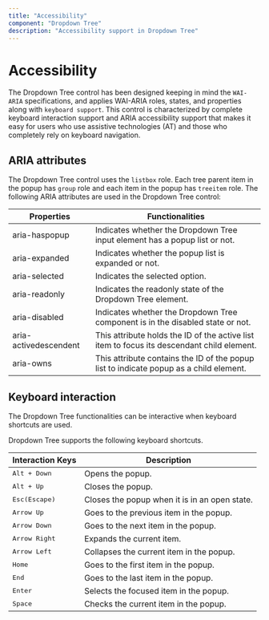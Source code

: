 ```yaml
---
title: "Accessibility"
component: "Dropdown Tree"
description: "Accessibility support in Dropdown Tree"
---
```


# Accessibility

The Dropdown Tree control has been designed keeping in mind the `WAI-ARIA` specifications, and applies WAI-ARIA roles, states, and properties along with `keyboard support`. This control is characterized by complete keyboard interaction support and ARIA accessibility support that makes it easy for users who use assistive technologies (AT) and those who completely rely on keyboard navigation.

## ARIA attributes

The Dropdown Tree control uses the `listbox` role. Each tree parent item in the popup has `group` role and each item in the popup has `treeitem` role. The following ARIA attributes are used in the Dropdown Tree control:

| **Properties** | **Functionalities** |
| --- | --- |
| aria-haspopup | Indicates whether the Dropdown Tree input element has a popup list or not. |
| aria-expanded | Indicates whether the popup list is expanded or not. |
| aria-selected | Indicates the selected option. |
| aria-readonly | Indicates the readonly state of the Dropdown Tree element. |
| aria-disabled | Indicates whether the Dropdown Tree component is in the disabled state or not. |
| aria-activedescendent | This attribute holds the ID of the active list item to focus its descendant child element. |
| aria-owns | This attribute contains the ID of the popup list to indicate popup as a child element. |

## Keyboard interaction

The Dropdown Tree functionalities can be interactive when keyboard shortcuts are used.

Dropdown Tree supports the following keyboard shortcuts.

| Interaction Keys | Description |
|------|---------|
| <kbd>Alt + Down</kbd> | Opens the popup. |
| <kbd>Alt + Up</kbd> | Closes the popup. |
| <kbd>Esc(Escape)</kbd> | Closes the popup when it is in an open state. |
| <kbd>Arrow Up</kbd> | Goes to the previous item in the popup. |
| <kbd>Arrow Down</kbd> | Goes to the next item in the popup. |
| <kbd>Arrow Right</kbd> | Expands the current item. |
| <kbd>Arrow Left</kbd> | Collapses the current item in the popup. |
| <kbd>Home</kbd> | Goes to the first item in the popup. |
| <kbd>End</kbd> | Goes to the last item in the popup. |
| <kbd>Enter</kbd> | Selects the focused item in the popup. |
| <kbd>Space</kbd> | Checks the current item in the popup. |
